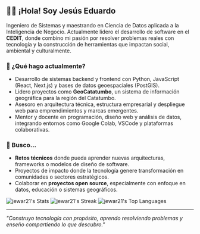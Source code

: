 
## 👨‍💻 ¡Hola! Soy Jesús Eduardo
Ingeniero de Sistemas y maestrando en Ciencia de Datos aplicada a la Inteligencia de Negocio. Actualmente lidero el desarrollo de software en el **CEDIT**, donde combino mi pasión por resolver problemas reales con tecnología y la construcción de herramientas que impactan social, ambiental y culturalmente.


### 🚀 ¿Qué hago actualmente?

- Desarrollo de sistemas backend y frontend con Python, JavaScript (React, Next.js) y bases de datos geoespaciales (PostGIS).
- Lidero proyectos como **GeoCatatumbo**, un sistema de información geográfica para la región del Catatumbo.
- Asesoro en arquitectura técnica, estructura empresarial y despliegue web para emprendimientos y marcas emergentes.
- Mentor y docente en programación, diseño web y análisis de datos, integrando entornos como Google Colab, VSCode y plataformas colaborativas.

### 🎯 Busco...

- **Retos técnicos** donde pueda aprender nuevas arquitecturas, frameworks o modelos de diseño de software.
- Proyectos de impacto donde la tecnología genere transformación en comunidades o sectores estratégicos.
- Colaborar en **proyectos open source**, especialmente con enfoque en datos, educación o sistemas geográficos.

![jewar21's Stats](https://github-readme-stats.vercel.app/api?username=jewar21&theme=vue-dark&show_icons=true&hide_border=true&count_private=true)
![jewar21's Streak](https://github-readme-streak-stats.herokuapp.com/?user=jewar21&theme=vue-dark&hide_border=true)
![jewar21's Top Languages](https://github-readme-stats.vercel.app/api/top-langs/?username=jewar21&theme=vue-dark&show_icons=true&hide_border=true&layout=compact)

---

*"Construyo tecnología con propósito, aprendo resolviendo problemas y enseño compartiendo lo que descubro."*
